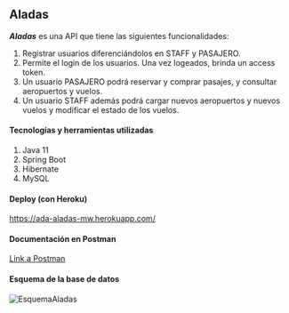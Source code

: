 ## Aladas

***Aladas*** es una API que tiene las siguientes funcionalidades:

1. Registrar usuarios diferenciándolos en STAFF y PASAJERO.
2. Permite el login de los usuarios. Una vez logeados, brinda un access token.
3. Un usuario PASAJERO podrá reservar y comprar pasajes, y consultar aeropuertos y vuelos.
4. Un usuario STAFF además podrá cargar nuevos aeropuertos y nuevos vuelos y modificar el estado de los vuelos. 

#### Tecnologías y herramientas utilizadas

1. Java 11
2. Spring Boot
3. Hibernate
4. MySQL

#### Deploy (con Heroku)

https://ada-aladas-mw.herokuapp.com/

#### Documentación en Postman

[Link a Postman](https://web.postman.co/workspace/f489c586-9526-482c-817a-e53fe9983fc9/documentation/16169865-c4244b0f-8436-4b77-aed4-fc8a801700af)

#### Esquema de la base de datos

![EsquemaAladas](https://user-images.githubusercontent.com/79877606/139321579-3a434324-241f-491c-b471-c6f4c53f1938.png)
